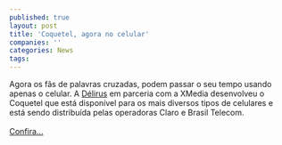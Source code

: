 ```yaml
---
published: true
layout: post
title: 'Coquetel, agora no celular'
companies: ''
categories: News
tags: 
---
```

Agora os f&atilde;s de palavras cruzadas, podem passar o seu tempo usando apenas  o celular. A <a href="{{ site.baseurl }}/index.php?p=cl&amp;t=19&amp;idd=40">D&eacute;lirus</a>
 em parceria com a XMedia desenvolveu o Coquetel que est&aacute;  dispon&iacute;vel para os mais diversos tipos de celulares e est&aacute; sendo  distribu&iacute;da pelas operadoras Claro e Brasil Telecom.<br /><br /><a href="{{ site.baseurl }}/index.php?p=c&amp;id=316">Confira...</a>

